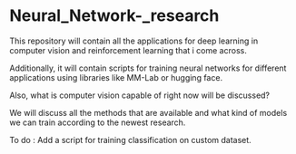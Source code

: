 # Neural_Network-_research

This repository will contain all the applications for deep learning in computer vision and reinforcement learning that i come across.


Additionally, it will contain scripts for training neural networks for different applications using libraries like MM-Lab or hugging face.

Also, what is computer vision capable of right now will be discussed? 

We will discuss all the methods that are available and what kind of models we can train according to the newest research.

To do : Add a script for training classification on custom dataset.
